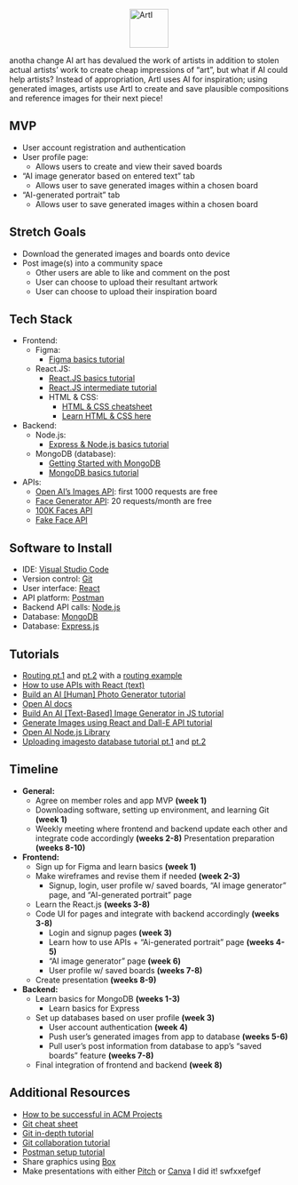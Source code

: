 <img src="https://tinypic.host/images/2023/01/24/ArtILogo.png"
     alt="ArtI"
     style="display: block;
        margin-left: auto;
        margin-right: auto;
        height: 70px;
        width: auto;" />

anotha change
AI art has devalued the work of artists in addition to stolen actual artists’ work to create cheap impressions of “art”, but what if AI could help artists? Instead of appropriation, ArtI uses AI for inspiration; using generated images, artists use ArtI to create and save plausible compositions and reference images for their next piece!

## MVP

* User account registration and authentication
* User profile page:
    * Allows users to create and view their saved boards
* “AI image generator based on entered text” tab
    * Allows user to save generated images within a chosen board
* “AI-generated portrait” tab
    * Allows user to save generated images within a chosen board



## Stretch Goals

* Download the generated images and boards onto device
* Post image(s) into a community space
    * Other users are able to like and comment on the post
    * User can choose to upload their resultant artwork
    * User can choose to upload their inspiration board



## Tech Stack

* Frontend:
    * Figma:
        * [Figma basics tutorial](https://youtu.be/II-6dDzc-80)
    * React.JS:
        * [React.JS basics tutorial](https://youtu.be/w7ejDZ8SWv8)
        * [React.JS intermediate tutorial](https://youtu.be/bMknfKXIFA8)
        * HTML & CSS:
            * [HTML & CSS cheatsheet](https://ilovecoding.org/blog/htmlcss-cheatsheet)
            * [Learn HTML & CSS here](https://www.w3schools.com/)
* Backend: 
    * Node.js:
        * [Express & Node.js basics tutorial](https://youtu.be/G8uL0lFFoN0)
    * MongoDB (database):
        * [Getting Started with MongoDB](https://youtu.be/bBA9rUdqmgY)
        * [MongoDB basics tutorial](https://youtu.be/9cWm74DteMQ)
* APIs:
    * [Open AI’s Images API](https://beta.openai.com/docs/guides/images): first 1000 requests are free
    * [Face Generator API](https://rapidapi.com/arraybobo/api/facegen): 20 requests/month are free
    * [100K Faces API](https://github.com/ozgrozer/100k-faces)
    * [Fake Face API](https://hankhank10.github.io/fakeface/)



## Software to Install

* IDE: [Visual Studio Code](https://code.visualstudio.com/)
* Version control: [Git](https://git-scm.com/downloads)
* User interface: [React](https://reactjs.org/)
* API platform: [Postman](https://www.postman.com/downloads/)
* Backend API calls: [Node.js](https://nodejs.org/en/download/)
* Database: [MongoDB](https://docs.mongodb.com/manual/installation/)
* Database: [Express.js](https://expressjs.com/)



## Tutorials

* [Routing pt.1](https://youtu.be/aZGzwEjZrXc) and [pt.2](https://youtu.be/EmUa_tcSM-k) with a [routing example]()
* [How to use APIs with React (text)](https://rapidapi.com/blog/how-to-use-an-api-with-react/)
* [Build an AI [Human] Photo Generator tutorial](https://youtu.be/z5VH_XjDXK8)
* [Open AI docs](https://beta.openai.com/docs/guides/images)
* [Build An AI [Text-Based] Image Generator in JS tutorial](https://youtu.be/fU4o_BKaUZE)
* [Generate Images using React and Dall-E API tutorial](https://youtu.be/oacBV4tnuYQ)
* [Open AI Node.js Library](https://github.com/openai/openai-node)
* [Uploading imagesto database tutorial pt.1](https://youtu.be/dapS3HkX3Wc) and [pt.2](https://arosh-segar.medium.com/how-to-upload-images-using-multer-in-the-mern-stack-1c6bf691947e)



## Timeline

* **General:**
    * Agree on member roles and app MVP **(week 1)**
    * Downloading software, setting up environment, and learning Git **(week 1)**
    * Weekly meeting where frontend and backend update each other and integrate code accordingly **(weeks 2-8)**
    Presentation preparation **(weeks 8-10)**
* **Frontend:**
    * Sign up for Figma and learn basics **(week 1)**
    * Make wireframes and revise them if needed **(week 2-3)**
        * Signup, login, user profile w/ saved boards, “AI image generator” page, and “AI-generated portrait” page
    * Learn the React.js **(weeks 3-8)**
    * Code UI for pages and integrate with backend accordingly **(weeks 3-8)**
        * Login and signup pages **(week 3)**
        * Learn how to use APIs + “Ai-generated portrait” page **(weeks 4-5)**
        * “AI image generator” page **(week 6)**
        * User profile w/ saved boards **(weeks 7-8)**
    * Create presentation **(weeks 8-9)**
* **Backend:**
    * Learn basics for MongoDB **(weeks 1-3)**
        * Learn basics for Express
    * Set up databases based on user profile **(week 3)**
        * User account authentication **(week 4)**
        * Push user’s generated images from app to database **(weeks 5-6)**
        * Pull user’s post information from database to app’s “saved boards” feature **(weeks 7-8)**
    * Final integration of frontend and backend **(week 8)**




## Additional Resources
* [How to be successful in ACM Projects](https://docs.google.com/document/d/18Zi3DrKG5e6g5Bojr8iqxIu6VIGl86YBSFlsnJnlM88/edit?usp=sharing)
* [Git cheat sheet](https://education.github.com/git-cheat-sheet-education.pdf)
* [Git in-depth tutorial](https://youtu.be/RGOj5yH7evk)
* [Git collaboration tutorial](https://youtu.be/jhtbhSpV5YA)
* [Postman setup tutorial](https://youtu.be/3eHJkcA8mTs)
* Share graphics using [Box](https://utdallas.account.box.com/login)
* Make presentations with either [Pitch](https://pitch.com/) or [Canva](https://www.canva.com/)
I did it!
swfxxefgef
